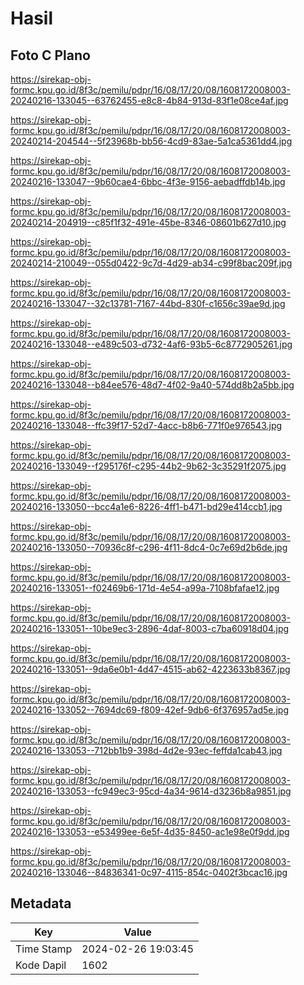 # Hasil

## Foto C Plano

https://sirekap-obj-formc.kpu.go.id/8f3c/pemilu/pdpr/16/08/17/20/08/1608172008003-20240216-133045--63762455-e8c8-4b84-913d-83f1e08ce4af.jpg

https://sirekap-obj-formc.kpu.go.id/8f3c/pemilu/pdpr/16/08/17/20/08/1608172008003-20240214-204544--5f23968b-bb56-4cd9-83ae-5a1ca5361dd4.jpg

https://sirekap-obj-formc.kpu.go.id/8f3c/pemilu/pdpr/16/08/17/20/08/1608172008003-20240216-133047--9b60cae4-6bbc-4f3e-9156-aebadffdb14b.jpg

https://sirekap-obj-formc.kpu.go.id/8f3c/pemilu/pdpr/16/08/17/20/08/1608172008003-20240214-204919--c85f1f32-491e-45be-8346-08601b627d10.jpg

https://sirekap-obj-formc.kpu.go.id/8f3c/pemilu/pdpr/16/08/17/20/08/1608172008003-20240214-210049--055d0422-9c7d-4d29-ab34-c99f8bac209f.jpg

https://sirekap-obj-formc.kpu.go.id/8f3c/pemilu/pdpr/16/08/17/20/08/1608172008003-20240216-133047--32c13781-7167-44bd-830f-c1656c39ae9d.jpg

https://sirekap-obj-formc.kpu.go.id/8f3c/pemilu/pdpr/16/08/17/20/08/1608172008003-20240216-133048--e489c503-d732-4af6-93b5-6c8772905261.jpg

https://sirekap-obj-formc.kpu.go.id/8f3c/pemilu/pdpr/16/08/17/20/08/1608172008003-20240216-133048--b84ee576-48d7-4f02-9a40-574dd8b2a5bb.jpg

https://sirekap-obj-formc.kpu.go.id/8f3c/pemilu/pdpr/16/08/17/20/08/1608172008003-20240216-133048--ffc39f17-52d7-4acc-b8b6-771f0e976543.jpg

https://sirekap-obj-formc.kpu.go.id/8f3c/pemilu/pdpr/16/08/17/20/08/1608172008003-20240216-133049--f295176f-c295-44b2-9b62-3c35291f2075.jpg

https://sirekap-obj-formc.kpu.go.id/8f3c/pemilu/pdpr/16/08/17/20/08/1608172008003-20240216-133050--bcc4a1e6-8226-4ff1-b471-bd29e414ccb1.jpg

https://sirekap-obj-formc.kpu.go.id/8f3c/pemilu/pdpr/16/08/17/20/08/1608172008003-20240216-133050--70936c8f-c296-4f11-8dc4-0c7e69d2b6de.jpg

https://sirekap-obj-formc.kpu.go.id/8f3c/pemilu/pdpr/16/08/17/20/08/1608172008003-20240216-133051--f02469b6-171d-4e54-a99a-7108bfafae12.jpg

https://sirekap-obj-formc.kpu.go.id/8f3c/pemilu/pdpr/16/08/17/20/08/1608172008003-20240216-133051--10be9ec3-2896-4daf-8003-c7ba60918d04.jpg

https://sirekap-obj-formc.kpu.go.id/8f3c/pemilu/pdpr/16/08/17/20/08/1608172008003-20240216-133051--9da6e0b1-4d47-4515-ab62-4223633b8367.jpg

https://sirekap-obj-formc.kpu.go.id/8f3c/pemilu/pdpr/16/08/17/20/08/1608172008003-20240216-133052--7694dc69-f809-42ef-9db6-6f376957ad5e.jpg

https://sirekap-obj-formc.kpu.go.id/8f3c/pemilu/pdpr/16/08/17/20/08/1608172008003-20240216-133053--712bb1b9-398d-4d2e-93ec-feffda1cab43.jpg

https://sirekap-obj-formc.kpu.go.id/8f3c/pemilu/pdpr/16/08/17/20/08/1608172008003-20240216-133053--fc949ec3-95cd-4a34-9614-d3236b8a9851.jpg

https://sirekap-obj-formc.kpu.go.id/8f3c/pemilu/pdpr/16/08/17/20/08/1608172008003-20240216-133053--e53499ee-6e5f-4d35-8450-ac1e98e0f9dd.jpg

https://sirekap-obj-formc.kpu.go.id/8f3c/pemilu/pdpr/16/08/17/20/08/1608172008003-20240216-133046--84836341-0c97-4115-854c-0402f3bcac16.jpg


## Metadata

| Key        | Value               |
| ---------- | ------------------- |
| Time Stamp | 2024-02-26 19:03:45 |
| Kode Dapil | 1602                |




